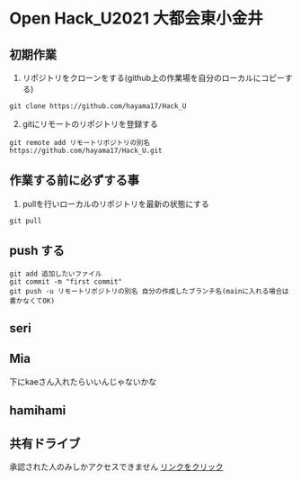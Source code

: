 # Open Hack_U2021 大都会東小金井

## 初期作業

1. リポジトリをクローンをする(github上の作業場を自分のローカルにコピーする)
```
git clone https://github.com/hayama17/Hack_U
```
2. gitにリモートのリポジトリを登録する
```
git remote add リモートリポジトリの別名 https://github.com/hayama17/Hack_U.git
```

## 作業する前に必ずする事
1. pullを行いローカルのリポジトリを最新の状態にする
```
git pull
```


## push する
```偽t
git add 追加したいファイル
git commit -m "first commit"
git push -u リモートリポジトリの別名 自分の作成したブランチ名(mainに入れる場合は書かなくてOK)
```
##

## seri

## Mia
下にkaeさん入れたらいいんじゃないかな

## hamihami

## 共有ドライブ
承認された人のみしかアクセスできません
[リンクをクリック](https://drive.google.com/drive/u/1/folders/14G-73OoaiTKY3rF-kL4ixnEVWRiCD4Vy)